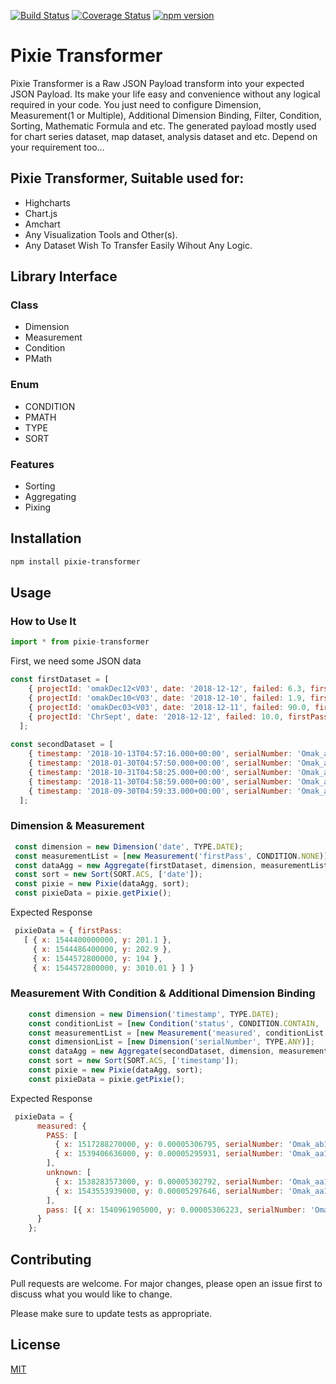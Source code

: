 [![Build Status](https://travis-ci.com/briankpw/pixie.svg?branch=master)](https://travis-ci.com/briankpw/pixie)
[![Coverage Status](https://coveralls.io/repos/github/briankpw/pixie/badge.svg?branch=master)](https://coveralls.io/github/briankpw/pixie?branch=master)
[![npm version](https://badge.fury.io/js/pixie-transformer.svg)](https://badge.fury.io/js/pixie-transformer)

# Pixie Transformer
Pixie Transformer is a Raw JSON Payload transform into your expected JSON Payload. Its make your life easy and convenience without any logical required in your code. You just need to configure Dimension, Measurement(1 or Multiple), Additional Dimension Binding, Filter, Condition, Sorting, Mathematic Formula and etc. The generated payload mostly used for chart series dataset, map dataset, analysis dataset and etc. Depend on your requirement too...

## Pixie Transformer, Suitable used for:
- Highcharts
- Chart.js
- Amchart
- Any Visualization Tools and Other(s).
- Any Dataset Wish To Transfer Easily Wihout Any Logic.

## Library Interface
### Class
- Dimension
- Measurement
- Condition
- PMath

### Enum
- CONDITION
- PMATH
- TYPE
- SORT

### Features 
- Sorting
- Aggregating
- Pixing

## Installation
```bash
npm install pixie-transformer
```

## Usage
### How to Use It

```javascript typescript
import * from pixie-transformer
```

First, we need some JSON data
```javascript typescript
const firstDataset = [
    { projectId: 'omakDec12<V03', date: '2018-12-12', failed: 6.3, firstPass: 194.0, rework: 0.0 },
    { projectId: 'omakDec10<V03', date: '2018-12-10', failed: 1.9, firstPass: 201.1, rework: 10.0 },
    { projectId: 'omakDec03<V03', date: '2018-12-11', failed: 90.0, firstPass: 202.9, rework: 0.0 },
    { projectId: 'ChrSept', date: '2018-12-12', failed: 10.0, firstPass: 3010.01, rework: 0.0 }
  ];
  
const secondDataset = [
    { timestamp: '2018-10-13T04:57:16.000+00:00', serialNumber: 'Omak_aa181030125646-1', status: 'PASSED', measured: '5.295931E-5' },
    { timestamp: '2018-01-30T04:57:50.000+00:00', serialNumber: 'Omak_ab181030125720-1', status: 'PASSED', measured: '5.306795E-5' },
    { timestamp: '2018-10-31T04:58:25.000+00:00', serialNumber: 'Omak_aa181030125754-1', status: 'pass', measured: '5.306223E-5' },
    { timestamp: '2018-11-30T04:58:59.000+00:00', serialNumber: 'Omak_aa181030125829-1', status: 'FAIL', measured: '5.297646E-5' },
    { timestamp: '2018-09-30T04:59:33.000+00:00', serialNumber: 'Omak_aa181030125902-1', status: 'Anomaly', measured: '5.302792E-5' }
  ];
```

### Dimension & Measurement 
```javascript typescript
 const dimension = new Dimension('date', TYPE.DATE);
 const measurementList = [new Measurement('firstPass', CONDITION.NONE)];
 const dataAgg = new Aggregate(firstDataset, dimension, measurementList);
 const sort = new Sort(SORT.ACS, ['date']);
 const pixie = new Pixie(dataAgg, sort);
 const pixieData = pixie.getPixie();
```

Expected Response
```javascript typescript
 pixieData = { firstPass:
   [ { x: 1544400000000, y: 201.1 },
     { x: 1544486400000, y: 202.9 },
     { x: 1544572800000, y: 194 },
     { x: 1544572800000, y: 3010.01 } ] }
```

### Measurement With Condition & Additional Dimension Binding

```javascript typescript
    const dimension = new Dimension('timestamp', TYPE.DATE);
    const conditionList = [new Condition('status', CONDITION.CONTAIN, 'pass'), new Condition('status', CONDITION.CONTAIN, 'PASS')];
    const measurementList = [new Measurement('measured', conditionList, true)];
    const dimensionList = [new Dimension('serialNumber', TYPE.ANY)];
    const dataAgg = new Aggregate(secondDataset, dimension, measurementList, dimensionList);
    const sort = new Sort(SORT.ACS, ['timestamp']);
    const pixie = new Pixie(dataAgg, sort);
    const pixieData = pixie.getPixie();
```

Expected Response
```javascript typescript
 pixieData = {
      measured: {
        PASS: [
          { x: 1517288270000, y: 0.00005306795, serialNumber: 'Omak_ab181030125720-1' },
          { x: 1539406636000, y: 0.00005295931, serialNumber: 'Omak_aa181030125646-1' }
        ],
        unknown: [
          { x: 1538283573000, y: 0.00005302792, serialNumber: 'Omak_aa181030125902-1' },
          { x: 1543553939000, y: 0.00005297646, serialNumber: 'Omak_aa181030125829-1' }
        ],
        pass: [{ x: 1540961905000, y: 0.00005306223, serialNumber: 'Omak_aa181030125754-1' }]
      }
    };
```


## Contributing
Pull requests are welcome. For major changes, please open an issue first to discuss what you would like to change.

Please make sure to update tests as appropriate.

## License
[MIT](https://choosealicense.com/licenses/mit/)
